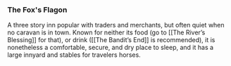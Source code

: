 ### The Fox's Flagon
 
 A three story inn popular with traders and merchants, but often quiet when no caravan is in town. Known for neither its food (go to [[The River’s Blessing]] for that), or drink ([[The Bandit’s End]] is recommended), it is nonetheless a comfortable, secure, and dry place to sleep, and it has a large innyard and stables for travelers horses.
